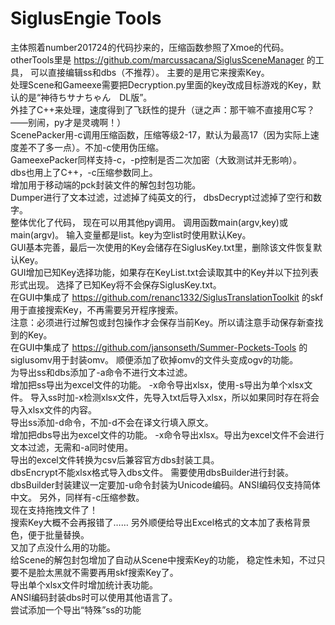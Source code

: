 # SiglusEngie Tools

主体照着number201724的代码抄来的，压缩函数参照了Xmoe的代码。  
otherTools里是 https://github.com/marcussacana/SiglusSceneManager 的工具，
可以直接编辑ss和dbs（不推荐）。
主要的是用它来搜索Key。  
处理Scene和Gameexe需要把Decryption.py里面的key改成目标游戏的Key，默认的是“神待ちサナちゃん　DL版”。  
外挂了C++来处理，速度得到了飞跃性的提升（谜之声：那干嘛不直接用C写？——别闹，py才是灵魂啊！）  
ScenePacker用-c调用压缩函数，压缩等级2-17，默认为最高17（因为实际上速度差不了多一点）。不加-c使用伪压缩。  
GameexePacker同样支持-c，-p控制是否二次加密（大致测试并无影响）。  
dbs也用上了C++，-c压缩参数同上。  
增加用于移动端的pck封装文件的解包封包功能。  
Dumper进行了文本过滤，过滤掉了纯英文的行，
dbsDecrypt过滤掉了空行和数字。  
整体优化了代码， 现在可以用其他py调用。
调用函数main(argv,key)或main(argv)。
输入变量都是list。key为空list时使用默认Key。  
GUI基本完善，最后一次使用的Key会储存在SiglusKey.txt里，删除该文件恢复默认Key。  
GUI增加已知Key选择功能，如果存在KeyList.txt会读取其中的Key并以下拉列表形式出现。
选择了已知Key将不会保存SiglusKey.txt。  
在GUI中集成了 https://github.com/renanc1332/SiglusTranslationToolkit 的skf用于直接搜索Key，不再需要另开程序搜索。  
注意：必须进行过解包或封包操作才会保存当前Key。所以请注意手动保存新查找到的Key。  
在GUI中集成了 https://github.com/jansonseth/Summer-Pockets-Tools 的siglusomv用于封装omv。
顺便添加了砍掉omv的文件头变成ogv的功能。  
为导出ss和dbs添加了-a命令不进行文本过滤。  
增加把ss导出为excel文件的功能。
-x命令导出xlsx，使用-s导出为单个xlsx文件。
导入ss时加-x检测xlsx文件，先导入txt后导入xlsx，所以如果同时存在将会导入xlsx文件的内容。  
导出ss添加-d命令，不加-d不会在译文行填入原文。  
增加把dbs导出为excel文件的功能。
-x命令导出xlsx。导出为excel文件不会进行文本过滤，无需和-a同时使用。  
导出的excel文件转换为csv后兼容官方dbs封装工具。  
dbsEncrypt不能xlsx格式导入dbs文件。
需要使用dbsBuilder进行封装。  
dbsBuilder封装建议一定要加-u命令封装为Unicode编码。ANSI编码仅支持简体中文。
另外，同样有-c压缩参数。  
现在支持拖拽文件了！  
搜索Key大概不会再报错了……
另外顺便给导出Excel格式的文本加了表格背景色，便于批量替换。  
又加了点没什么用的功能。  
给Scene的解包封包增加了自动从Scene中搜索Key的功能，
稳定性未知，不过只要不是脸太黑就不需要再用skf搜索Key了。  
导出单个xlsx文件时增加统计表功能。  
ANSI编码封装dbs时可以使用其他语言了。  
尝试添加一个导出“特殊”ss的功能  
